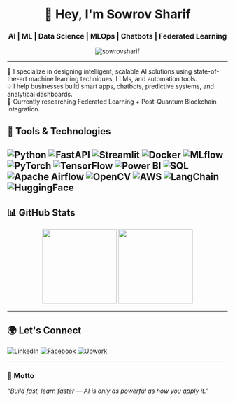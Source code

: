 <h1 align="center">👋 Hey, I'm Sowrov Sharif</h1>
<h3 align="center">AI | ML | Data Science | MLOps | Chatbots | Federated Learning</h3>

<p align="center">
  <img src="https://komarev.com/ghpvc/?username=sowrovsharif&label=Profile%20Views&color=0e75b6&style=flat" alt="sowrovsharif" />
</p>

---

🎯 I specialize in designing intelligent, scalable AI solutions using state-of-the-art machine learning techniques, LLMs, and automation tools.  
💡 I help businesses build smart apps, chatbots, predictive systems, and analytical dashboards.  
🔬 Currently researching Federated Learning + Post-Quantum Blockchain integration.


## 🧰 Tools & Technologies

![Python](https://img.shields.io/badge/-Python-333333?style=flat&logo=python)
![FastAPI](https://img.shields.io/badge/-FastAPI-333333?style=flat&logo=fastapi)
![Streamlit](https://img.shields.io/badge/-Streamlit-333333?style=flat&logo=streamlit)
![Docker](https://img.shields.io/badge/-Docker-333333?style=flat&logo=docker)
![MLflow](https://img.shields.io/badge/-MLflow-333333?style=flat&logo=mlflow)
![PyTorch](https://img.shields.io/badge/-PyTorch-333333?style=flat&logo=pytorch)
![TensorFlow](https://img.shields.io/badge/-TensorFlow-333333?style=flat&logo=tensorflow)
![Power BI](https://img.shields.io/badge/-Power%20BI-333333?style=flat&logo=powerbi)
![SQL](https://img.shields.io/badge/-SQL-333333?style=flat&logo=postgresql)
![Apache Airflow](https://img.shields.io/badge/-Airflow-333333?style=flat&logo=apache-airflow)
![OpenCV](https://img.shields.io/badge/-OpenCV-333333?style=flat&logo=opencv)
![AWS](https://img.shields.io/badge/-AWS-333333?style=flat&logo=amazonaws)
![LangChain](https://img.shields.io/badge/-LangChain-333333?style=flat&logo=langchain)
![HuggingFace](https://img.shields.io/badge/-HuggingFace-333333?style=flat&logo=huggingface)
---

## 📊 GitHub Stats

<p align="center">
  <img src="https://github-readme-stats.vercel.app/api?username=sowrovsharif&show_icons=true&theme=radical" height="170" />
  <img src="https://github-readme-stats.vercel.app/api/top-langs/?username=sowrovsharif&layout=compact&theme=radical" height="170" />
</p>

---

## 🌍 Let's Connect

[![LinkedIn](https://img.shields.io/badge/-LinkedIn-0077B5?style=flat&logo=Linkedin&logoColor=white)](https://linkedin.com/in/sowrov-sharif)
[![Facebook](https://img.shields.io/badge/-Facebook-1877F2?style=flat&logo=facebook&logoColor=white)](https://facebook.com/sowrov.sharif.1)
[![Upwork](https://img.shields.io/badge/-Upwork-6FDA44?style=flat&logo=upwork&logoColor=white)](https://www.upwork.com/freelancers/~yourprofile)

---

### 🧠 Motto
_“Build fast, learn faster — AI is only as powerful as how you apply it.”_
